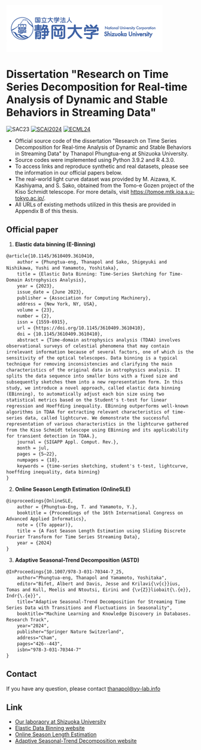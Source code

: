 ![alt text](https://github.com/thanapol2/Mean_EBinning/blob/082cd9447659d9d140acc38d5d4c11db9187d06c/Documents/shizuoka%20bannar.png)


# Dissertation "Research on Time Series Decomposition for Real-time Analysis of Dynamic and Stable Behaviors in Streaming Data"
![SAC23](https://img.shields.io/badge/ACM%20SAC-2023-orange.svg?style=flat-square) [![SCAI2024](https://img.shields.io/badge/SCAI-2024-green.svg?style=flat-square)](https://iaiai.org/conference/aai2024/conferences/scai-2024/) [![ECML24](https://img.shields.io/badge/ECML%20PKDD-2024-blue.svg?style=flat-square)](https://2024.ecmlpkdd.org/)

- Official source code of the dissertation "Research on Time Series Decomposition for Real-time Analysis of Dynamic and Stable Behaviors in Streaming Data" by Thanapol Phungtua-eng at Shizuoka University.
- Source codes were implemented using Python 3.9.2 and R 4.3.0.
- To access links and reproduce synthetic and real datasets, please see the information in our official papers below.
- The real-world light curve dataset was provided by M. Aizawa, K. Kashiyama, and S. Sako, obtained from the Tomo-e Gozen project of the Kiso Schmidt telescope. For more details, visit https://tomoe.mtk.ioa.s.u-tokyo.ac.jp/.
- All URLs of existing methods utilized in this thesis are provided in Appendix B of this thesis.


## Official paper

1.  **Elastic data binning (E-Binning)**
```
@article{10.1145/3610409.3610410,
    author = {Phungtua-eng, Thanapol and Sako, Shigeyuki and Nishikawa, Yushi and Yamamoto, Yoshitaka},
    title = {Elastic Data Binning: Time-Series Sketching for Time-Domain Astrophysics Analysis},
    year = {2023},
    issue_date = {June 2023},
    publisher = {Association for Computing Machinery},
    address = {New York, NY, USA},
    volume = {23},
    number = {2},
    issn = {1559-6915},
    url = {https://doi.org/10.1145/3610409.3610410},
    doi = {10.1145/3610409.3610410},
    abstract = {Time-domain astrophysics analysis (TDAA) involves observational surveys of celestial phenomena that may contain irrelevant information because of several factors, one of which is the sensitivity of the optical telescopes. Data binning is a typical technique for removing inconsistencies and clarifying the main characteristics of the original data in astrophysics analysis. It splits the data sequence into smaller bins with a fixed size and subsequently sketches them into a new representation form. In this study, we introduce a novel approach, called elastic data binning (EBinning), to automatically adjust each bin size using two statistical metrics based on the Student's t-test for linear regression and Hoeffding inequality. EBinning outperforms well-known algorithms in TDAA for extracting relevant characteristics of time-series data, called lightcurve. We demonstrate the successful representation of various characteristics in the lightcurve gathered from the Kiso Schmidt telescope using EBinning and its applicability for transient detection in TDAA.},
    journal = {SIGAPP Appl. Comput. Rev.},
    month = jul,
    pages = {5–22},
    numpages = {18},
    keywords = {time-series sketching, student's t-test, lightcurve, hoeffding inequality, data binning}
}
```
2. **Online Season Length Estimation (OnlineSLE)**
```
@inproceedings{OnlineSLE,
	author = {Phungtua-Eng, T. and Yamamoto, Y.},
	booktitle = {Proceedings of the 16th International Congress on Advanced Applied Informatics},
	note = {(To appear)},
	title = {A Fast Season Length Estimation using Sliding Discrete Fourier Transform for Time Series Streaming Data},
	year = {2024}
}
```
3. **Adaptive Seasonal-Trend Decomposition (ASTD)**
```
@InProceedings{10.1007/978-3-031-70344-7_25,
	author="Phungtua-eng, Thanapol and Yamamoto, Yoshitaka",
	editor="Bifet, Albert and Davis, Jesse and Krilavi{\v{c}}ius, Tomas and Kull, Meelis and Ntoutsi, Eirini and {\v{Z}}liobait{\.{e}}, Indr{\.{e}}",
	title="Adaptive Seasonal-Trend Decomposition for Streaming Time Series Data with Transitions and Fluctuations in Seasonality",
	booktitle="Machine Learning and Knowledge Discovery in Databases. Research Track",
	year="2024",
	publisher="Springer Nature Switzerland",
	address="Cham",
	pages="426--443",
	isbn="978-3-031-70344-7"
}
```

## Contact
If you have any question, please contact thanapol@yy-lab.info

## Link
- [Our laboraory at Shizuoka University](http://lab.inf.shizuoka.ac.jp/yamamoto/)
- [Elastic Data Binning website](https://sites.google.com/view/elasticdatabinning/)
- [Online Season Length Estimation](https://github.com/thanapol2/onlineSLE)
- [Adaptive Seasonal-Trend Decomposition website](https://sites.google.com/view/astd-ecmlpkdd/)